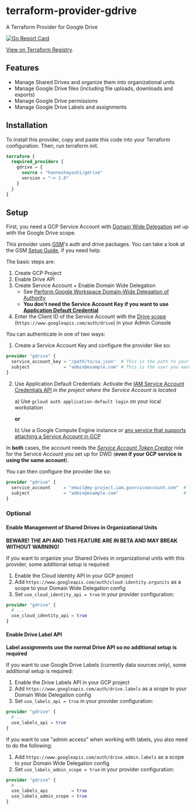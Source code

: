 # terraform-provider-gdrive
A Terraform Provider for Google Drive

[![Go Report Card](https://goreportcard.com/badge/github.com/hanneshayashi/terraform-provider-gdrive)](https://goreportcard.com/report/github.com/hanneshayashi/terraform-provider-gdrive)

[View on Terraform Registry](https://registry.terraform.io/providers/hanneshayashi/gdrive/latest).

## Features
* Manage Shared Drives and organize them into organizational units
* Manage Google Drive files (including file uploads, downloads and exports)
* Manage Google Drive permissions
* Manage Google Drive Labels and assignments

## Installation
To install this provider, copy and paste this code into your Terraform configuration. Then, run terraform init.

```terraform
terraform {
  required_providers {
    gdrive = {
      source = "hanneshayashi/gdrive"
      version = "~> 1.0"
    }
  }
}
```

## Setup
First, you need a GCP Service Account with [Domain Wide Delegation](https://support.google.com/a/answer/162106) set up with the Google Drive scope.

This provider uses [GSM](https://github.com/hanneshayashi/gsm)'s auth and drive packages.
You can take a look at the GSM [Setup Guide](https://gsm.hayashi-ke.online/setup), if you need help.

The basic steps are:
1. Create GCP Project
2. Enable Drive API
3. Create Service Account + Enable Domain Wide Delegation
    * See [Perform Google Workspace Domain-Wide Delegation of Authority](https://developers.google.com/admin-sdk/directory/v1/guides/delegation)
    * **You don't need the Service Account Key if you want to use [Application Default Credential](https://cloud.google.com/iam/docs/best-practices-for-using-and-managing-service-accounts#use-attached-service-accounts)**
4. Enter the Client ID of the Service Account with the [Drive scope](https://developers.google.com/identity/protocols/oauth2/scopes#drive) (`https://www.googleapis.com/auth/drive`) in your Admin Console

You can authenticate in one of two ways:
1. Create a Service Account Key and configure the provider like so:
```terraform
provider "gdrive" {
  service_account_key = "/path/to/sa.json"  # This is the path to your Service Account Key file or its content in JSON format
  subject             = "admin@example.com" # This is the user you want to impersonate with Domain Wide Delegation
}
```
2. Use Application Default Credentials:
Activate the [IAM Service Account Credentials API](https://console.developers.google.com/apis/api/iamcredentials.googleapis.com/overview) *in the project where the Service Account is located*

   a) Use `gcloud auth application-default login` on your local workstation

   **or**

   b) Use a Google Compute Engine instance or [any service that supports attaching a Service Account in GCP](https://cloud.google.com/iam/docs/impersonating-service-accounts#attaching-new-resource)

In **both** cases, the account needs the *[Service Account Token Creator](https://cloud.google.com/iam/docs/service-accounts#token-creator-role)* role for the Service Account you set up for DWD (**even if your GCP service is using the same account**).

You can then configure the provider like so:

```terraform
provider "gdrive" {
  service_account     = "email@my-project.iam.gserviceaccount.com"  # This is the email address of your Service Account. You can leave this empty on GCP, if you want to use the service's account
  subject             = "admin@example.com"                         # This is the user you want to impersonate with Domain Wide Delegation
}
```

### Optional

#### Enable Management of Shared Drives in Organizational Units

**BEWARE! THE API AND THIS FEATURE ARE IN BETA AND MAY BREAK WITHOUT WARNING!**

If you want to organize your Shared Drives in organizational units with this provider, some additional setup is required:
1. Enable the Cloud Identity API in your GCP project
2. Add `https://www.googleapis.com/auth/cloud-identity.orgunits` as a scope to your Domain Wide Delegation config
3. Set `use_cloud_identity_api = true` in your provider configuration:

```terraform
provider "gdrive" {
  # ...
  use_cloud_identity_api = true
}
```

#### Enable Drive Label API

**Label assignments use the normal Drive API so no additional setup is required**

If you want to use Google Drive Labels (currently data sources only), some additional setup is required:
1. Enable the Drive Labels API in your GCP project
2. Add `https://www.googleapis.com/auth/drive.labels` as a scope to your Domain Wide Delegation config
3. Set `use_labels_api = true` in your provider configuration:

```terraform
provider "gdrive" {
  # ...
  use_labels_api = true
}
```

If you want to use "admin access" when working with labels, you also need to do the following:
1. Add `https://www.googleapis.com/auth/drive.admin.labels` as a scope to your Domain Wide Delegation config
2. Set `use_labels_admin_scope = true` in your provider configuration:

```terraform
provider "gdrive" {
  # ...
  use_labels_api         = true
  use_labels_admin_scope = true
}
```
